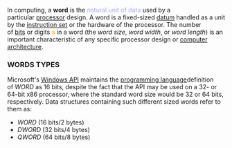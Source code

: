 
In computing, a **word** is the <span style="color:#ababf5;">natural unit of data</span> used by a particular [processor](https://en.wikipedia.org/wiki/Central_processing_unit "Central processing unit") design. A word is a fixed-sized [datum](https://en.wikipedia.org/wiki/Data_(computing) "Data (computing)") handled as a unit by the [instruction set](https://en.wikipedia.org/wiki/Instruction_set "Instruction set") or the hardware of the processor. The number of [bits](https://en.wikipedia.org/wiki/Bit "Bit") or digits <span style="color:orange;">a</span> in a word (the _word size_, _word width_, or _word length_) is an important characteristic of any specific processor design or [computer architecture](https://en.wikipedia.org/wiki/Computer_architecture "Computer architecture").

### WORDS TYPES

Microsoft's [Windows API](https://en.wikipedia.org/wiki/Windows_API "Windows API") maintains the [programming language](https://en.wikipedia.org/wiki/Programming_language "Programming language")definition of _WORD_ as 16 bits, despite the fact that the API may be used on a 32- or 64-bit x86 processor, where the standard word size would be 32 or 64 bits, respectively. Data structures containing such different sized words refer to them as:

- _WORD_ (16 bits/2 bytes)
- _DWORD_ (32 bits/4 bytes)
- _QWORD_ (64 bits/8 bytes)